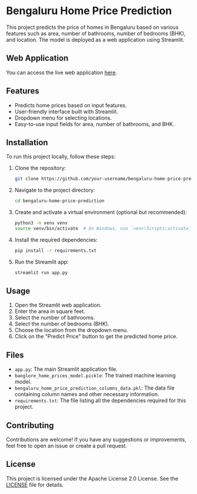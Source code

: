 # Bengaluru Home Price Prediction

This project predicts the price of homes in Bengaluru based on various features such as area, number of bathrooms, number of bedrooms (BHK), and location. The model is deployed as a web application using Streamlit.

## Web Application

You can access the live web application [here](https://bengaluruhomepriceprediction.streamlit.app/).

## Features

- Predicts home prices based on input features.
- User-friendly interface built with Streamlit.
- Dropdown menu for selecting locations.
- Easy-to-use input fields for area, number of bathrooms, and BHK.

## Installation

To run this project locally, follow these steps:

1. Clone the repository:

    ```sh
    git clone https://github.com/your-username/bengaluru-home-price-prediction.git
    ```

2. Navigate to the project directory:

    ```sh
    cd bengaluru-home-price-prediction
    ```

3. Create and activate a virtual environment (optional but recommended):

    ```sh
    python3 -m venv venv
    source venv/bin/activate  # On Windows, use `venv\Scripts\activate`
    ```

4. Install the required dependencies:

    ```sh
    pip install -r requirements.txt
    ```

5. Run the Streamlit app:

    ```sh
    streamlit run app.py
    ```

## Usage

1. Open the Streamlit web application.
2. Enter the area in square feet.
3. Select the number of bathrooms.
4. Select the number of bedrooms (BHK).
5. Choose the location from the dropdown menu.
6. Click on the "Predict Price" button to get the predicted home price.

## Files

- `app.py`: The main Streamlit application file.
- `banglore_home_prices_model.pickle`: The trained machine learning model.
- `bengaluru_home_price_prediction_columns_data.pkl`: The data file containing column names and other necessary information.
- `requirements.txt`: The file listing all the dependencies required for this project.

## Contributing

Contributions are welcome! If you have any suggestions or improvements, feel free to open an issue or create a pull request.

## License

This project is licensed under the Apache License 2.0 License. See the [LICENSE](LICENSE) file for details.
